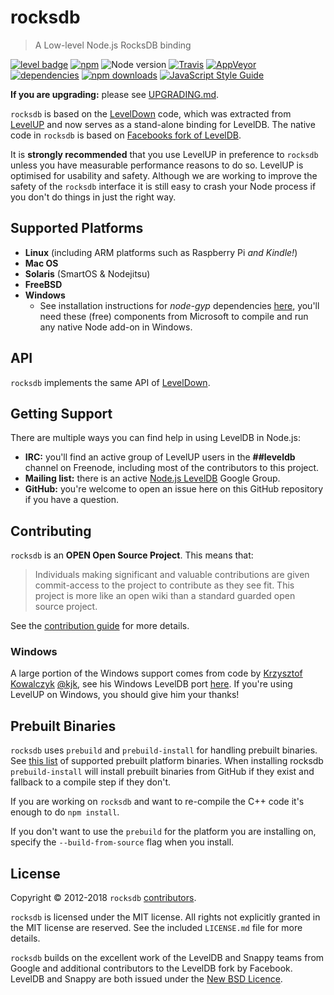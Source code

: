# rocksdb

> A Low-level Node.js RocksDB binding

[![level badge][level-badge]](https://github.com/level/awesome)
[![npm](https://img.shields.io/npm/v/rocksdb.svg)](https://www.npmjs.com/package/rocksdb)
![Node version](https://img.shields.io/node/v/rocksdb.svg)
[![Travis](https://img.shields.io/travis/Level/rocksdb.svg?label=travis)](http://travis-ci.org/Level/rocksdb)
[![AppVeyor](https://img.shields.io/appveyor/ci/Level/rocksdb.svg?label=appveyor)](https://ci.appveyor.com/project/Level/rocksdb)
[![dependencies](https://img.shields.io/david/Level/rocksdb.svg)](https://david-dm.org/level/rocksdb)
[![npm downloads](https://img.shields.io/npm/dm/rocksdb.svg)](https://www.npmjs.com/package/rocksdb)
[![JavaScript Style Guide](https://img.shields.io/badge/code_style-standard-brightgreen.svg)](https://standardjs.com)

**If you are upgrading:** please see [UPGRADING.md](UPGRADING.md).

`rocksdb` is based on the [LevelDown](https://github.com/level/leveldown) code, which was extracted from [LevelUP](https://github.com/level/levelup) and now serves as a stand-alone binding for LevelDB. The native code in `rocksdb` is based on [Facebooks fork of LevelDB](https://github.com/facebook/rocksdb).

It is **strongly recommended** that you use LevelUP in preference to `rocksdb` unless you have measurable performance reasons to do so. LevelUP is optimised for usability and safety. Although we are working to improve the safety of the `rocksdb` interface it is still easy to crash your Node process if you don't do things in just the right way.

<a name="platforms"></a>
## Supported Platforms

  * **Linux** (including ARM platforms such as Raspberry Pi *and Kindle!*)
  * **Mac OS**
  * **Solaris** (SmartOS & Nodejitsu)
  * **FreeBSD**
  * **Windows**
    * See installation instructions for *node-gyp* dependencies [here](https://github.com/TooTallNate/node-gyp#installation), you'll need these (free) components from Microsoft to compile and run any native Node add-on in Windows.

<a name="api"></a>
## API

`rocksdb` implements the same API of [LevelDown](https://github.com/level/leveldown#api).

<a name="support"></a>
## Getting Support

There are multiple ways you can find help in using LevelDB in Node.js:

 * **IRC:** you'll find an active group of LevelUP users in the **##leveldb** channel on Freenode, including most of the contributors to this project.
 * **Mailing list:** there is an active [Node.js LevelDB](https://groups.google.com/forum/#!forum/node-levelup) Google Group.
 * **GitHub:** you're welcome to open an issue here on this GitHub repository if you have a question.

<a name="contributing"></a>
## Contributing

`rocksdb` is an **OPEN Open Source Project**. This means that:

> Individuals making significant and valuable contributions are given commit-access to the project to contribute as they see fit. This project is more like an open wiki than a standard guarded open source project.

See the [contribution guide](https://github.com/Level/community/blob/master/CONTRIBUTING.md) for more details.

### Windows

A large portion of the Windows support comes from code by [Krzysztof Kowalczyk](http://blog.kowalczyk.info/) [@kjk](https://twitter.com/kjk), see his Windows LevelDB port [here](http://code.google.com/r/kkowalczyk-leveldb/). If you're using LevelUP on Windows, you should give him your thanks!

## Prebuilt Binaries

`rocksdb` uses `prebuild` and `prebuild-install` for handling prebuilt binaries. See [this list](https://github.com/Level/rocksdb/releases) of supported prebuilt platform binaries. When installing rocksdb `prebuild-install` will install prebuilt binaries from GitHub if they exist and fallback to a compile step if they don't.

If you are working on `rocksdb` and want to re-compile the C++ code it's enough to do `npm install`.

If you don't want to use the `prebuild` for the platform you are installing on, specify the `--build-from-source` flag when you install.

<a name="license"></a>
## License

Copyright &copy; 2012-2018 `rocksdb` [contributors](https://github.com/level/community#contributors).

`rocksdb` is licensed under the MIT license. All rights not explicitly granted in the MIT license are reserved. See the included `LICENSE.md` file for more details.

`rocksdb` builds on the excellent work of the LevelDB and Snappy teams from Google and additional contributors to the LevelDB fork by Facebook. LevelDB and Snappy are both issued under the [New BSD Licence](http://opensource.org/licenses/BSD-3-Clause).

[level-badge]: http://leveldb.org/img/badge.svg
